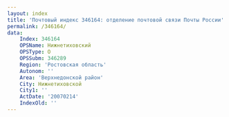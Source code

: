 ```yaml
---
layout: index
title: 'Почтовый индекс 346164: отделение почтовой связи Почты России'
permalink: /346164/
data:
    Index: 346164
    OPSName: Нижнетиховский
    OPSType: О
    OPSSubm: 346289
    Region: 'Ростовская область'
    Autonom: ''
    Area: 'Верхнедонской район'
    City: Нижнетиховской
    City1: ''
    ActDate: '20070214'
    IndexOld: ''
---
```

